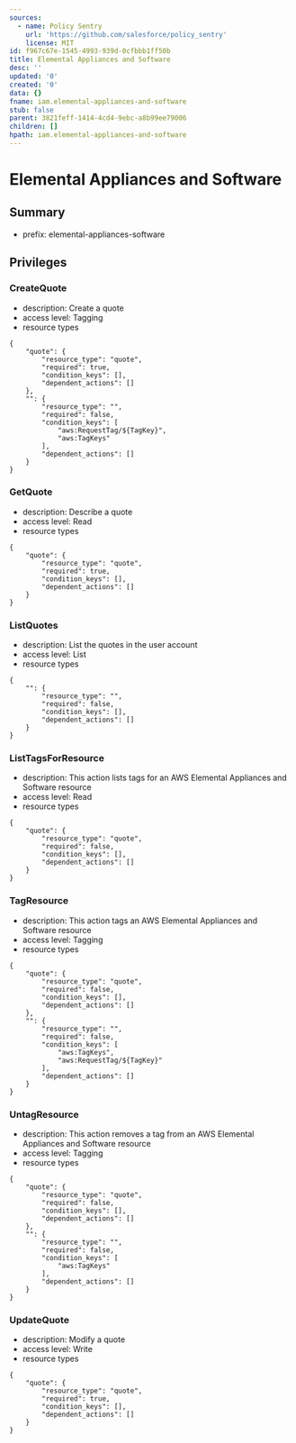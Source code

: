 ```yaml
---
sources:
  - name: Policy Sentry
    url: 'https://github.com/salesforce/policy_sentry'
    license: MIT
id: f967c67e-1545-4993-939d-0cfbbb1ff50b
title: Elemental Appliances and Software
desc: ''
updated: '0'
created: '0'
data: {}
fname: iam.elemental-appliances-and-software
stub: false
parent: 3821feff-1414-4cd4-9ebc-a8b99ee79006
children: []
hpath: iam.elemental-appliances-and-software
---
```

# Elemental Appliances and Software

## Summary

- prefix: elemental-appliances-software

## Privileges

### CreateQuote

- description: Create a quote
- access level: Tagging
- resource types

```
{
    "quote": {
        "resource_type": "quote",
        "required": true,
        "condition_keys": [],
        "dependent_actions": []
    },
    "": {
        "resource_type": "",
        "required": false,
        "condition_keys": [
            "aws:RequestTag/${TagKey}",
            "aws:TagKeys"
        ],
        "dependent_actions": []
    }
}
```

### GetQuote

- description: Describe a quote
- access level: Read
- resource types

```
{
    "quote": {
        "resource_type": "quote",
        "required": true,
        "condition_keys": [],
        "dependent_actions": []
    }
}
```

### ListQuotes

- description: List the quotes in the user account
- access level: List
- resource types

```
{
    "": {
        "resource_type": "",
        "required": false,
        "condition_keys": [],
        "dependent_actions": []
    }
}
```

### ListTagsForResource

- description: This action lists tags for an AWS Elemental Appliances and Software resource
- access level: Read
- resource types

```
{
    "quote": {
        "resource_type": "quote",
        "required": false,
        "condition_keys": [],
        "dependent_actions": []
    }
}
```

### TagResource

- description: This action tags an AWS Elemental Appliances and Software resource
- access level: Tagging
- resource types

```
{
    "quote": {
        "resource_type": "quote",
        "required": false,
        "condition_keys": [],
        "dependent_actions": []
    },
    "": {
        "resource_type": "",
        "required": false,
        "condition_keys": [
            "aws:TagKeys",
            "aws:RequestTag/${TagKey}"
        ],
        "dependent_actions": []
    }
}
```

### UntagResource

- description: This action removes a tag from an AWS Elemental Appliances and Software resource
- access level: Tagging
- resource types

```
{
    "quote": {
        "resource_type": "quote",
        "required": false,
        "condition_keys": [],
        "dependent_actions": []
    },
    "": {
        "resource_type": "",
        "required": false,
        "condition_keys": [
            "aws:TagKeys"
        ],
        "dependent_actions": []
    }
}
```

### UpdateQuote

- description: Modify a quote
- access level: Write
- resource types

```
{
    "quote": {
        "resource_type": "quote",
        "required": true,
        "condition_keys": [],
        "dependent_actions": []
    }
}
```
